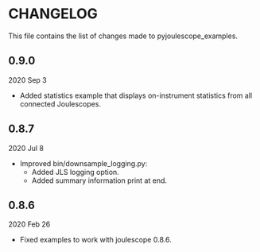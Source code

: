 
# CHANGELOG

This file contains the list of changes made to pyjoulescope_examples.


## 0.9.0

2020 Sep 3

*   Added statistics example that displays on-instrument statistics from all connected Joulescopes.


## 0.8.7

2020 Jul 8

*   Improved bin/downsample_logging.py:
    *   Added JLS logging option.
    *   Added summary information print at end.


## 0.8.6

2020 Feb 26

*   Fixed examples to work with joulescope 0.8.6.
